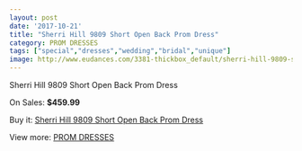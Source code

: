 ```yaml
---
layout: post
date: '2017-10-21'
title: "Sherri Hill 9809 Short Open Back Prom Dress"
category: PROM DRESSES
tags: ["special","dresses","wedding","bridal","unique"]
image: http://www.eudances.com/3381-thickbox_default/sherri-hill-9809-short-open-back-prom-dress.jpg
---
```

Sherri Hill 9809 Short Open Back Prom Dress

On Sales: **$459.99**
<a href="https://www.eudances.com/en/prom-dresses/1149-sherri-hill-9809-short-open-back-prom-dress.html"><amp-img layout="responsive" width="600" height="600" src="//www.eudances.com/3381-thickbox_default/sherri-hill-9809-short-open-back-prom-dress.jpg" alt="Sherri Hill 9809 Short Open Back Prom Dress 0" /></a>
<a href="https://www.eudances.com/en/prom-dresses/1149-sherri-hill-9809-short-open-back-prom-dress.html"><amp-img layout="responsive" width="600" height="600" src="//www.eudances.com/3385-thickbox_default/sherri-hill-9809-short-open-back-prom-dress.jpg" alt="Sherri Hill 9809 Short Open Back Prom Dress 1" /></a>
<a href="https://www.eudances.com/en/prom-dresses/1149-sherri-hill-9809-short-open-back-prom-dress.html"><amp-img layout="responsive" width="600" height="600" src="//www.eudances.com/3384-thickbox_default/sherri-hill-9809-short-open-back-prom-dress.jpg" alt="Sherri Hill 9809 Short Open Back Prom Dress 2" /></a>
<a href="https://www.eudances.com/en/prom-dresses/1149-sherri-hill-9809-short-open-back-prom-dress.html"><amp-img layout="responsive" width="600" height="600" src="//www.eudances.com/3383-thickbox_default/sherri-hill-9809-short-open-back-prom-dress.jpg" alt="Sherri Hill 9809 Short Open Back Prom Dress 3" /></a>
<a href="https://www.eudances.com/en/prom-dresses/1149-sherri-hill-9809-short-open-back-prom-dress.html"><amp-img layout="responsive" width="600" height="600" src="//www.eudances.com/3382-thickbox_default/sherri-hill-9809-short-open-back-prom-dress.jpg" alt="Sherri Hill 9809 Short Open Back Prom Dress 4" /></a>

Buy it: [Sherri Hill 9809 Short Open Back Prom Dress](https://www.eudances.com/en/prom-dresses/1149-sherri-hill-9809-short-open-back-prom-dress.html "Sherri Hill 9809 Short Open Back Prom Dress")

View more: [PROM DRESSES](https://www.eudances.com/en/13-prom-dresses "PROM DRESSES")